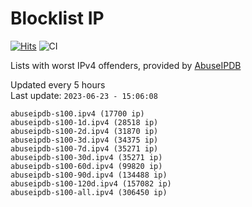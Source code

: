 # Blocklist IP

[![Hits](https://hits.seeyoufarm.com/api/count/incr/badge.svg?url=https%3A%2F%2Fgithub.com%2Fborestad%2Fblocklist-ip%2F&count_bg=%2379C83D&title_bg=%23555555&icon=&icon_color=%23E7E7E7&title=hits&edge_flat=false)](https://hits.seeyoufarm.com)  ![CI](https://img.shields.io/github/workflow/status/borestad/blocklist-ip/CI?style=flat-square)

Lists with worst IPv4 offenders, provided by [AbuseIPDB](https://www.abuseipdb.com/)

<!-- FOOTER-PLACEHOLDER -->
Updated every 5 hours<br>
Last update: `2023-06-23 - 15:06:08`
```
abuseipdb-s100.ipv4 (17700 ip)
abuseipdb-s100-1d.ipv4 (28518 ip)
abuseipdb-s100-2d.ipv4 (31870 ip)
abuseipdb-s100-3d.ipv4 (34375 ip)
abuseipdb-s100-7d.ipv4 (35271 ip)
abuseipdb-s100-30d.ipv4 (35271 ip)
abuseipdb-s100-60d.ipv4 (99820 ip)
abuseipdb-s100-90d.ipv4 (134488 ip)
abuseipdb-s100-120d.ipv4 (157082 ip)
abuseipdb-s100-all.ipv4 (306450 ip)
```

